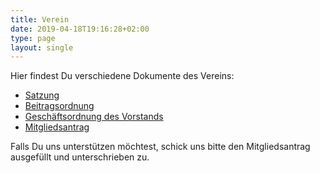 ```yaml
---
title: Verein
date: 2019-04-18T19:16:28+02:00
type: page
layout: single
---
```


Hier findest Du verschiedene Dokumente des Vereins:

* [Satzung](/verein/satzung/)
* [Beitragsordnung](/verein/beitragsordnung/)
* [Geschäftsordnung des Vorstands](/verein/geschäftsordnung/)
* [Mitgliedsantrag](/documents/artikel10-mitgliedsantrag.pdf)

Falls Du uns unterstützen möchtest, schick uns bitte den Mitgliedsantrag
ausgefüllt und unterschrieben zu.
